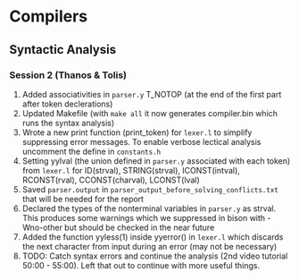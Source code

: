 # Compilers

## Syntactic Analysis

### Session 2 (Thanos & Tolis)

1. Added associativities in `parser.y` T_NOTOP (at the end of the first part after token declerations)
2. Updated Makefile (with `make all` it now generates compiler.bin which runs the syntax analysis)
3. Wrote a new print function (print_token) for `lexer.l` to simplify suppressing error messages. To enable verbose lectical analysis uncomment the define in `constants.h`
4. Setting yylval (the union defined in `parser.y` associated with each token) from `lexer.l` for ID(strval), STRING(strval), ICONST(intval), RCONST(rval), CCONST(charval), LCONST(lval)
5. Saved `parser.output` in `parser_output_before_solving_conflicts.txt` that will be needed for the report
6. Declared the types of the nonterminal variables in `parser.y` as strval. This produces some warnings which we suppressed in bison with -Wno-other but should be checked in the near future
7. Added the function yyless(1) inside yyerror() in `lexer.l` which discards the next character from input during an error (may not be necessary)
8. TODO: Catch syntax errors and continue the analysis (2nd video tutorial 50:00 - 55:00). Left that out to continue with more useful things.